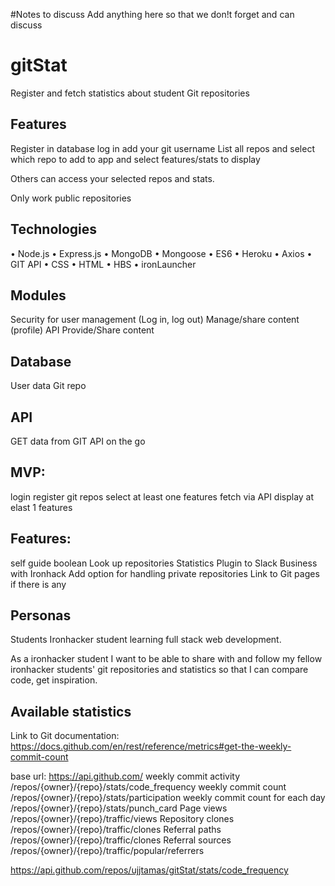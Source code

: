 #Notes to discuss
Add anything here so that we don!t forget and can discuss

# gitStat
Register and fetch statistics about student Git repositories

## Features
Register in database
log in
add your git username
List all repos
and select which repo to add to app 
and select features/stats to display

Others can access your selected repos and stats.

Only work public repositories

## Technologies

•	Node.js
•	Express.js
•	MongoDB
•	Mongoose
•	ES6
•	Heroku
•	Axios
•	GIT API
•	CSS
•	HTML
•	HBS
•	ironLauncher



## Modules
Security for user management (Log in, log out)
Manage/share content (profile)
API
Provide/Share content

## Database
User data
Git repo

 ## API
GET data from GIT API on the go

## MVP:
login
register git repos
select at least one features 
fetch via API
display at elast 1 features

## Features:
self guide boolean
Look up repositories
Statistics
Plugin to Slack
Business with Ironhack
Add option for handling private repositories
Link to Git pages if there is any

## Personas
Students
Ironhacker student learning full stack web development.

As a ironhacker student I want to be able to share with and follow my fellow ironhacker students' git repositories and statistics so that I can compare code, get inspiration.

## Available statistics
Link to Git documentation: https://docs.github.com/en/rest/reference/metrics#get-the-weekly-commit-count

base url: https://api.github.com/
weekly commit activity
    /repos/{owner}/{repo}/stats/code_frequency
weekly commit count
    /repos/{owner}/{repo}/stats/participation
weekly commit count for each day
    /repos/{owner}/{repo}/stats/punch_card
Page views
    /repos/{owner}/{repo}/traffic/views
Repository clones
    /repos/{owner}/{repo}/traffic/clones
Referral paths
    /repos/{owner}/{repo}/traffic/clones
Referral sources
    /repos/{owner}/{repo}/traffic/popular/referrers

  https://api.github.com/repos/ujjtamas/gitStat/stats/code_frequency